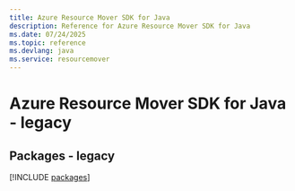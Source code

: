 ```yaml
---
title: Azure Resource Mover SDK for Java
description: Reference for Azure Resource Mover SDK for Java
ms.date: 07/24/2025
ms.topic: reference
ms.devlang: java
ms.service: resourcemover
---
```

# Azure Resource Mover SDK for Java - legacy
## Packages - legacy
[!INCLUDE [packages](resource-mover-index.md)]